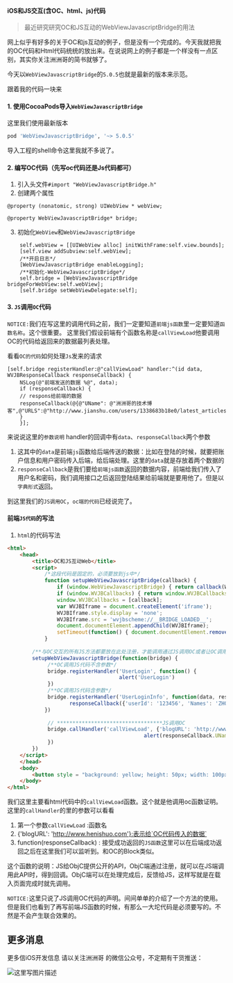 
#### iOS和JS交互(含OC、html、js)代码


> 最近研究研究OC和JS互动的WebViewJavascriptBridge的用法

网上似乎有好多的关于OC和js互动的例子，但是没有一个完成的。今天我就把我的OC代码和Html代码统统的放出来。在说说网上的例子都是一个样没有一点区别，其实你关注洲洲哥的简书就够了。

今天以`WebViewJavascriptBridge`的`5.0.5`也就是最新的版本来示范。

跟着我的代码一块来
#### 1. 使用CocoaPods导入`WebViewJavascriptBridge`
这里我们使用最新版本
``` python
pod 'WebViewJavascriptBridge', '~> 5.0.5'
```
导入工程的shell命令这里我就不多说了。

#### 2. 编写OC代码（先写oc代码还是Js代码都可）
1. 引入头文件`#import "WebViewJavascriptBridge.h"`
2. 创建两个属性
  ```objc
  @property (nonatomic, strong) UIWebView * webView;

  @property WebViewJavascriptBridge* bridge;
  ```
3. 初始化`WebView`和`WebViewJavascriptBridge`
```objc
    self.webView = [[UIWebView alloc] initWithFrame:self.view.bounds];
    [self.view addSubview:self.webView];
    /**开启日志*/
    [WebViewJavascriptBridge enableLogging];
    /**初始化-WebViewJavascriptBridge*/
    self.bridge = [WebViewJavascriptBridge bridgeForWebView:self.webView];
    [self.bridge setWebViewDelegate:self];
```
#### 3. `JS`调用`OC`代码
`NOTICE:`我们在写这里的调用代码之前，我们一定要知道`前端js函数`里一定要知道`函数名称`。这个很重要。
这里我们假设前端有个函数名称是`callViewLoad`他要调用OC的代码给返回来的数据最列表处理。

看看`OC的代码`如何处理`Js`发来的请求
```objc
[self.bridge registerHandler:@"callViewLoad" handler:^(id data, WVJBResponseCallback responseCallback) {
    NSLog(@"前端发送的数据 %@", data);
    if (responseCallback) {
    // respons给前端的数据
    responseCallback(@{@"UName": @"洲洲哥的技术博客",@"URLS":@"http://www.jianshu.com/users/1338683b18e0/latest_articles"});
    }
    }];
```
来说说这里的`参数说明`
handler的回调中有`data`、`responseCallback`两个参数
1. 这其中的`data`是前端`js`函数给后端传送的数据：比如在登陆的时候，就要把账户信息和用户密码传入后端，给后端处理。这里的`data`就是存放着两个数据的
2. `responseCallback`是我们要给`前端js函数`返回的数据内容，前端给我们传入了用户名和密码，我们调用接口之后返回登陆结果给前端就是要用他了。但是以`字典形式`返回。

到这里我们的`JS调用OC`，`oc端的代码`已经说完了。

#### 前端`JS代码`的写法
1. `html`的代码写法
```html
<html>
    <head>
        <title>OC和JS互动Web</title>
        <script>
            /*这段代码是固定的，必须要放到js中*/
            function setupWebViewJavascriptBridge(callback) {
                if (window.WebViewJavascriptBridge) { return callback(WebViewJavascriptBridge); }
                if (window.WVJBCallbacks) { return window.WVJBCallbacks.push(callback); }
                window.WVJBCallbacks = [callback];
                var WVJBIframe = document.createElement('iframe');
                WVJBIframe.style.display = 'none';
                WVJBIframe.src = 'wvjbscheme://__BRIDGE_LOADED__';
                document.documentElement.appendChild(WVJBIframe);
                setTimeout(function() { document.documentElement.removeChild(WVJBIframe) }, 0)
            }
        
        /**与OC交互的所有JS方法都要放在此处注册，才能调用通过JS调用OC或者让OC调用这里的JS*/
        setupWebViewJavascriptBridge(function(bridge) {
             /**OC调用JS代码不含参数*/
             bridge.registerHandler('UserLogin', function() {
                                    alert('UserLogin')
             })
             /**OC调用JS代码含参数*/
             bridge.registerHandler('UserLoginInfo', function(data, responseCallback) {
                    responseCallback({'userId': '123456', 'Names': 'ZHOUZHOUGEDEBOKE'})
            })
                                     
             // **********************************JS调用OC
             bridge.callHandler('callViewLoad', {'blogURL': 'http://www.henishuo.com'}, function(responseCallback){
                                            alert(responseCallback.UName)
             })
        })
    </script>
    </head>
    <body>
        <button style = "background: yellow; height: 50px; width: 100px;">JS/OC互动</button>
    </body>
</html>
```
我们这里主要看html代码中的`callViewLoad`函数。这个就是他调用oc函数证明。这里的`callHandler`的里的参数可以看看
1. 第一个参数`callViewLoad` :函数名
2. {'blogURL': 'http://www.henishuo.com'}:表示给`OC代码传入的数据`
3. function(responseCallback) : 接受成功返回的`JS函数`这里可以在后端成功返回之后在这里我们可以监听到。和OC的Block类似。

这个函数的说明：JS给ObjC提供公开的API，ObjC端通过注册，就可以在JS端调用此API时，得到回调。ObjC端可以在处理完成后，反馈给JS，这样写就是在载入页面完成时就先调用。

`NOTICE:`这里只说了JS调用OC代码的声明。间间单单的介绍了一个方法的使用。但是我们也看到了再写前端JS函数的时候，有那么一大坨代码是必须要写的。不然是不会产生联合效果的。


## 更多消息
 更多信iOS开发信息 请以关注洲洲哥 的微信公众号，不定期有干货推送：
 
 ![这里写图片描述](http://upload-images.jianshu.io/upload_images/1416781-0f0cc08cfd424a54?imageMogr2/auto-orient/strip%7CimageView2/2/w/1240)


